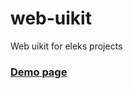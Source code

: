 # web-uikit
Web uikit for eleks projects

### [Demo page](http://eleks-front-end.github.io/web-uikit/)
